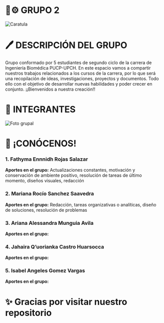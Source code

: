 # 🦾⚙️ GRUPO 2 
![Caratula](Imágenes/Biomakers.jpg)

# 🖊 DESCRIPCIÓN DEL GRUPO
Grupo conformado por 5 estudiantes de segundo ciclo de la carrera de Ingeniería Biomédica PUCP-UPCH. En este espacio vamos a compartir nuestros trabajos relacionados a los cursos de la carrera, por lo que será una recopilación de ideas, investigaciones, proyectos y documentos. Todo ello con el objetivo de desarrollar nuevas habilidades y poder crecer en conjunto. ¡¡Bienvenidos a nuestra creación!!

# 👥️ INTEGRANTES
![Foto grupal](Imágenes/FotoGrupal)

# 📝 ¡CONÓCENOS!  
### 1. Fathyma Ennnidh Rojas Salazar
**Aportes en el grupo:** Actualizaciones constantes, motivación y conservación de ambiente positivo, resolución de tareas de último momento, diseños visuales, redacción

### 2. Mariana Rocío Sanchez Saavedra
**Aportes en el grupo:** Redacción, tareas organizativas o analíticas, diseño de soluciones, resolución de problemas

### 3. Ariana Alessandra Munguia Avila
**Aportes en el grupo:**

### 4. Jahaira Q’uorianka Castro Huarsocca
**Aportes en el grupo:**

### 5. Isabel Angeles Gomez Vargas
**Aportes en el grupo:**

# ✨️ Gracias por visitar nuestro repositorio
